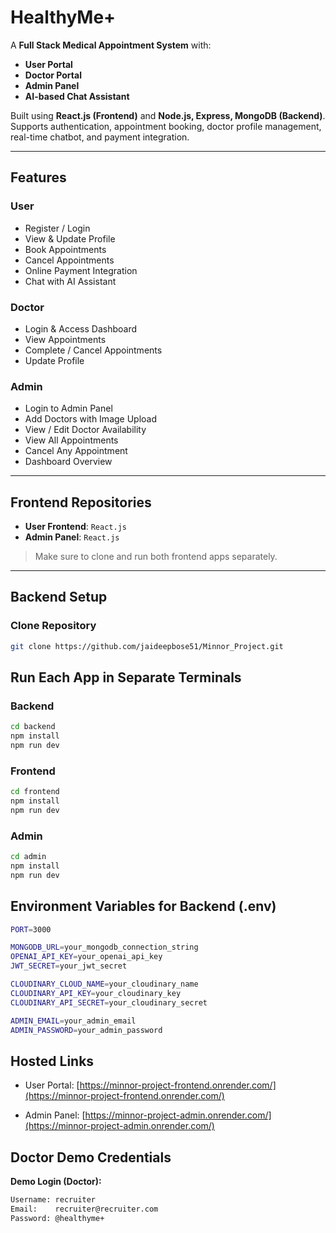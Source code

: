 
#  HealthyMe+

A **Full Stack Medical Appointment System** with:

-  **User Portal**
-  **Doctor Portal**
-  **Admin Panel**
-  **AI-based Chat Assistant**

Built using **React.js (Frontend)** and **Node.js, Express, MongoDB (Backend)**. Supports authentication, appointment booking, doctor profile management, real-time chatbot, and payment integration.

---

##  Features

###  User
- Register / Login
- View & Update Profile
- Book Appointments
- Cancel Appointments
- Online Payment Integration
- Chat with AI Assistant

###  Doctor
- Login & Access Dashboard
- View Appointments
- Complete / Cancel Appointments
- Update Profile

###  Admin
- Login to Admin Panel
- Add Doctors with Image Upload
- View / Edit Doctor Availability
- View All Appointments
- Cancel Any Appointment
- Dashboard Overview

---

##  Frontend Repositories

- **User Frontend**: `React.js`  
- **Admin Panel**: `React.js`

> Make sure to clone and run both frontend apps separately.

---

##  Backend Setup

###  Clone Repository
```bash
git clone https://github.com/jaideepbose51/Minnor_Project.git 
```

## Run Each App in Separate Terminals
### Backend
```bash
cd backend
npm install
npm run dev
```

### Frontend
```bash
cd frontend
npm install
npm run dev
```

### Admin
```bash
cd admin
npm install
npm run dev
```

## Environment Variables for Backend (.env)
```bash
PORT=3000

MONGODB_URL=your_mongodb_connection_string
OPENAI_API_KEY=your_openai_api_key
JWT_SECRET=your_jwt_secret

CLOUDINARY_CLOUD_NAME=your_cloudinary_name
CLOUDINARY_API_KEY=your_cloudinary_key
CLOUDINARY_API_SECRET=your_cloudinary_secret

ADMIN_EMAIL=your_admin_email
ADMIN_PASSWORD=your_admin_password
```
## Hosted Links
-   User Portal:  [https://minnor-project-frontend.onrender.com/](https://minnor-project-frontend.onrender.com/)
    
-   Admin Panel:  [https://minnor-project-admin.onrender.com/](https://minnor-project-admin.onrender.com/)

## Doctor Demo Credentials
**Demo Login (Doctor):**
```bash
Username: recruiter
Email:    recruiter@recruiter.com
Password: @healthyme+
```
